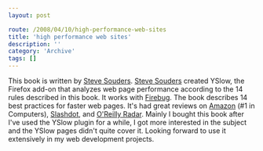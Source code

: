 ```yaml
---
layout: post

route: /2008/04/10/high-performance-web-sites
title: 'high performance web sites'
description: ''
category: 'Archive'
tags: []
---
```


This book is written by
<a class="ph" target="_blank" rel="noopener noreferrer" href="http://www.stevesouders.com/">Steve
Souders</a>.
<a class="ph" target="_blank" rel="noopener noreferrer" href="http://www.stevesouders.com/">Steve
Souders</a> created YSlow, the Firefox add-on that analyzes web page performance
according to the 14 rules described in this book. It works with
<a class="ph" target="_blank" rel="noopener noreferrer" href="http://getfirebug.com/">Firebug</a>.
The book describes 14 best practices for faster web pages. It's had great
reviews on
<a class="ph" target="_blank" rel="noopener noreferrer" href="http://stevesouders.com/hpws/amazon-rank.php">Amazon</a>
(#1 in Computers),
<a class="ph" target="_blank" rel="noopener noreferrer" href="http://stevesouders.com/hpws/slashdot.php">Slashdot</a>,
and
<a class="ph" target="_blank" rel="noopener noreferrer" href="http://radar.oreilly.com/archives/2007/10/high_performance_websites.html">O'Reilly
Radar</a>. Mainly I bought this book after I've used the YSlow plugin for a
while, I got more interested in the subject and the YSlow pages didn't quite
cover it. Looking forward to use it extensively in my web development projects.

